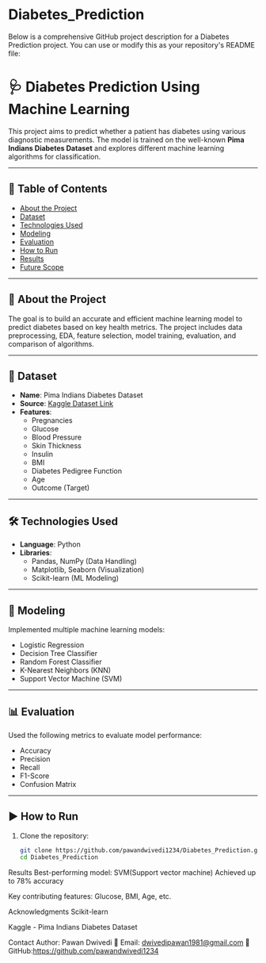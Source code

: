 # Diabetes_Prediction
Below is a comprehensive GitHub project description for a Diabetes Prediction project. You can use or modify this as your repository's README file:

# 🩺 Diabetes Prediction Using Machine Learning

This project aims to predict whether a patient has diabetes using various diagnostic measurements. The model is trained on the well-known **Pima Indians Diabetes Dataset** and explores different machine learning algorithms for classification.

---

## 📌 Table of Contents

- [About the Project](#about-the-project)
- [Dataset](#dataset)
- [Technologies Used](#technologies-used)
- [Modeling](#modeling)
- [Evaluation](#evaluation)
- [How to Run](#how-to-run)
- [Results](#results)
- [Future Scope](#future-scope)

---

## 📖 About the Project

The goal is to build an accurate and efficient machine learning model to predict diabetes based on key health metrics. The project includes data preprocessing, EDA, feature selection, model training, evaluation, and comparison of algorithms.

---

## 📂 Dataset

- **Name**: Pima Indians Diabetes Dataset
- **Source**: [Kaggle Dataset Link](https://www.kaggle.com/datasets/uciml/pima-indians-diabetes-database)
- **Features**:
  - Pregnancies
  - Glucose
  - Blood Pressure
  - Skin Thickness
  - Insulin
  - BMI
  - Diabetes Pedigree Function
  - Age
  - Outcome (Target)

---

## 🛠 Technologies Used

- **Language**: Python  
- **Libraries**:
  - Pandas, NumPy (Data Handling)
  - Matplotlib, Seaborn (Visualization)
  - Scikit-learn (ML Modeling)

---

## 🤖 Modeling

Implemented multiple machine learning models:
- Logistic Regression
- Decision Tree Classifier
- Random Forest Classifier
- K-Nearest Neighbors (KNN)
- Support Vector Machine (SVM)

---

## 📊 Evaluation

Used the following metrics to evaluate model performance:
- Accuracy
- Precision
- Recall
- F1-Score
- Confusion Matrix

---

## ▶️ How to Run

1. Clone the repository:
   ```bash
   git clone https://github.com/pawandwivedi1234/Diabetes_Prediction.git
   cd Diabetes_Prediction

Results
Best-performing model: SVM(Support vector machine)
Achieved up to 78% accuracy

Key contributing features: Glucose, BMI, Age, etc.
   
Acknowledgments
Scikit-learn

Kaggle - Pima Indians Diabetes Dataset

Contact
Author: Pawan Dwivedi
📧 Email: dwivedipawan1981@gmail.com
🔗 GitHub:https://github.com/pawandwivedi1234
